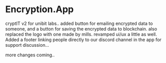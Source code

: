# Encryption.App

cryptIT v2 for unibit labs..
added button for emailing encrypted data to someone, 
and a button for saving the encrypted data to blockchain.
also replaced the logo with one made by mills. 
revamped ui/ux a little as well. 
Added a footer linking people directly to our discord channel in the app for support discussion... 

more changes coming..
